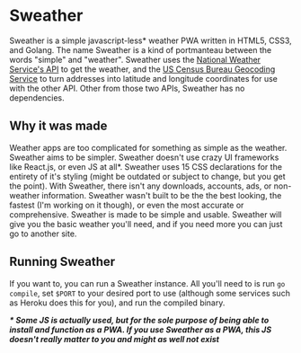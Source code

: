 # Sweather
Sweather is a simple javascript-less\* weather PWA written in HTML5, CSS3, and Golang. The name Sweather is a kind of portmanteau between the words "simple" and "weather". Sweather uses the [National Weather Service's API](https://www.weather.gov/documentation/services-web-api) to get the weather, and the [US Census Bureau Geocoding Service](https://geocoding.geo.census.gov/geocoder/Geocoding_Services_API.html) to turn addresses into latitude and longitude coordinates for use with the other API. Other from those two APIs, Sweather has no dependencies.

## Why it was made
Weather apps are too complicated for something as simple as the weather. Sweather aims to be simpler. Sweather doesn't use crazy UI frameworks like React.js, or even JS at all\*. Sweather uses 15 CSS declarations for the entirety of it's styling (might be outdated or subject to change, but you get the point). With Sweather, there isn't any downloads, accounts, ads, or non-weather information. Sweather wasn't built to be the the best looking, the fastest (I'm working on it though), or even the most accurate or comprehensive. Sweather is made to be simple and usable. Sweather will give you the basic weather you'll need, and if you need more you can just go to another site. 

## Running Sweather
If you want to, you can run a Sweather instance. All you'll need to is run `go compile`, set `$PORT` to your desired port to use (although some services such as Heroku does this for you), and run the compiled binary.

***\* Some JS is actually used, but for the sole purpose of being able to install
and function as a PWA. If you use Sweather as a PWA, this JS doesn't really
matter to you and might as well not exist***
